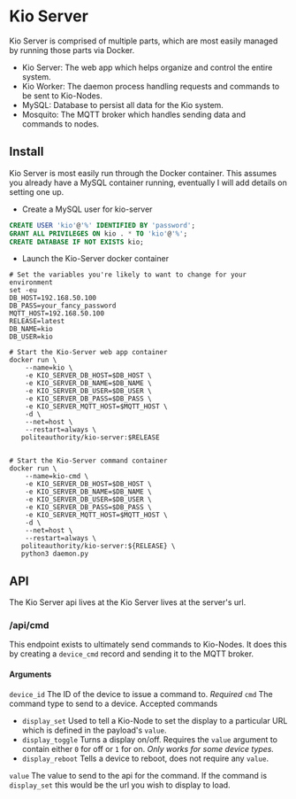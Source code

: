 # Kio Server
Kio Server is comprised of multiple parts, which are most easily managed by running those parts via
Docker.
 - Kio Server: The web app which helps organize and control the entire system.
 - Kio Worker: The daemon process handling requests and commands to be sent to Kio-Nodes.
 - MySQL: Database to persist all data for the Kio system.
 - Mosquito: The MQTT broker which handles sending data and commands to nodes.

## Install
Kio Server is most easily run through the Docker container.
This assumes you already have a MySQL container running, eventually I will add details on setting
one up.

 - Create a MySQL user for kio-server
```sql
CREATE USER 'kio'@'%' IDENTIFIED BY 'password';
GRANT ALL PRIVILEGES ON kio . * TO 'kio'@'%';
CREATE DATABASE IF NOT EXISTS kio;
```
- Launch the Kio-Server docker container
```console
# Set the variables you're likely to want to change for your environment
set -eu
DB_HOST=192.168.50.100
DB_PASS=your_fancy_password
MQTT_HOST=192.168.50.100
RELEASE=latest
DB_NAME=kio
DB_USER=kio

# Start the Kio-Server web app container
docker run \
    --name=kio \
    -e KIO_SERVER_DB_HOST=$DB_HOST \
    -e KIO_SERVER_DB_NAME=$DB_NAME \
    -e KIO_SERVER_DB_USER=$DB_USER \
    -e KIO_SERVER_DB_PASS=$DB_PASS \
    -e KIO_SERVER_MQTT_HOST=$MQTT_HOST \
    -d \
    --net=host \
    --restart=always \
   politeauthority/kio-server:$RELEASE


# Start the Kio-Server command container
docker run \
    --name=kio-cmd \
    -e KIO_SERVER_DB_HOST=$DB_HOST \
    -e KIO_SERVER_DB_NAME=$DB_NAME \
    -e KIO_SERVER_DB_USER=$DB_USER \
    -e KIO_SERVER_DB_PASS=$DB_PASS \
    -e KIO_SERVER_MQTT_HOST=$MQTT_HOST \
    -d \
    --net=host \
    --restart=always \
   politeauthority/kio-server:${RELEASE} \
   python3 daemon.py

```


## API
The Kio Server api lives at the Kio Server lives at the server's url.

### /api/cmd
This endpoint exists to ultimately send commands to Kio-Nodes. It does this by creating a `device_cmd` record and sending it to the MQTT broker.
#### Arguments
`device_id` The ID of the device to issue a command to. *Required*
`cmd` The command type to send to a device.
    Accepted commands
  - `display_set` Used to tell a Kio-Node to set the display to a particular URL which is defined in the payload's `value`.
  - `display_toggle` Turns a display on/off. Requires the `value` argument to contain either `0` for off or `1` for on. *Only works for some device types.*
  - `display_reboot` Tells a device to reboot, does not require any `value`.

`value` The value to send to the api for the command. If the command is `display_set` this would be the url you wish to display to load.
